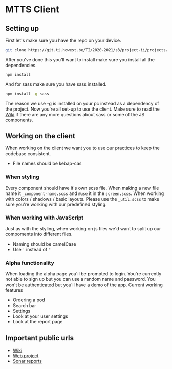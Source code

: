 # MTTS Client

## Setting up
First let's make sure you have the repo on your device.
```bash
git clone https://git.ti.howest.be/TI/2020-2021/s3/project-ii/projects/groep-15/client.git
```
After you've done this you'll want to install make sure you install all the dependencies.
```bash
npm install
```
And for sass make sure you have sass installed.
```bash
npm install -g sass
```
The reason we use -g is installed on your pc instead as a dependency of the project.
Now you're  all set-up to use the client. Make sure to read the [Wiki](https://git.ti.howest.be/TI/2020-2021/s3/project-ii/projects/groep-15/client/-/wikis/home) if there are any more questions about sass or some of the JS components.

## Working on the client
When working on the client we want you to use our practices to keep the codebase consistent.

* File names should be kebap-cas

### When styling
Every component should have it's own scss file. 
When making a new file name it `_component-name.scss` and `@use` it in the `screen.scss`.
When working with colors / shadows / basic layouts. Please use the `_util.scss` to make sure you're working with our predefined styling.

### When working with JavaScript
Just as with the styling, when working on js files we'd want to split up our compoments into different files.
* Naming should be camelCase
* Use `'` instead of `"`

### Alpha functionality
When loading the alpha page you'll be prompted to login. You're currently not able to sign up but you can use a random name and password. You won't be authenticated but you'll have a demo of the app.
Current working features
* Ordering a pod
* Search bar
* Settings
* Look at your user settings
* Look at the report page

## Important public urls  
* [Wiki](https://git.ti.howest.be/TI/2020-2021/s3/project-ii/projects/groep-15/client/-/wikis/home)
* [Web project](https://project-ii.ti.howest.be/mars-15/)
* [Sonar reports](https://sonar.ti.howest.be/sonar/dashboard?id=2020.project-ii%3Amars-client-15)